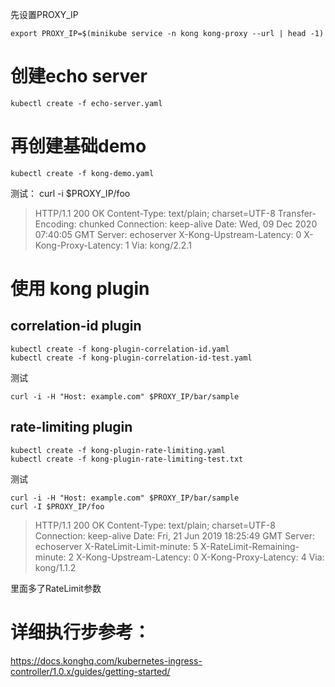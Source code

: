 先设置PROXY_IP
```
export PROXY_IP=$(minikube service -n kong kong-proxy --url | head -1)
```
# 创建echo server
```
kubectl create -f echo-server.yaml
```
# 再创建基础demo
```
kubectl create -f kong-demo.yaml
```
测试：
curl -i $PROXY_IP/foo
>HTTP/1.1 200 OK
 Content-Type: text/plain; charset=UTF-8
 Transfer-Encoding: chunked
 Connection: keep-alive
 Date: Wed, 09 Dec 2020 07:40:05 GMT
 Server: echoserver
 X-Kong-Upstream-Latency: 0
 X-Kong-Proxy-Latency: 1
 Via: kong/2.2.1

# 使用 kong plugin
## correlation-id plugin
```
kubectl create -f kong-plugin-correlation-id.yaml
kubectl create -f kong-plugin-correlation-id-test.yaml
```
测试
```
curl -i -H "Host: example.com" $PROXY_IP/bar/sample
```
## rate-limiting plugin
```
kubectl create -f kong-plugin-rate-limiting.yaml
kubectl create -f kong-plugin-rate-limiting-test.txt
```
测试
```
curl -i -H "Host: example.com" $PROXY_IP/bar/sample
curl -I $PROXY_IP/foo
```
>HTTP/1.1 200 OK
Content-Type: text/plain; charset=UTF-8
Connection: keep-alive
Date: Fri, 21 Jun 2019 18:25:49 GMT
Server: echoserver
X-RateLimit-Limit-minute: 5
X-RateLimit-Remaining-minute: 2
X-Kong-Upstream-Latency: 0
X-Kong-Proxy-Latency: 4
Via: kong/1.1.2

里面多了RateLimit参数

# 详细执行步参考：
https://docs.konghq.com/kubernetes-ingress-controller/1.0.x/guides/getting-started/